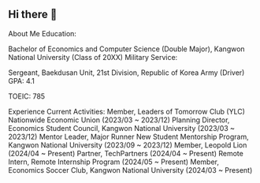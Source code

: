 ## Hi there 👋

About Me
Education:

Bachelor of Economics and Computer Science (Double Major), Kangwon National University (Class of 20XX)
Military Service:

Sergeant, Baekdusan Unit, 21st Division, Republic of Korea Army (Driver)
GPA: 4.1

TOEIC: 785

Experience
Current Activities:
Member, Leaders of Tomorrow Club (YLC) Nationwide Economic Union (2023/03 ~ 2023/12)
Planning Director, Economics Student Council, Kangwon National University (2023/03 ~ 2023/12)
Mentor Leader, Major Runner New Student Mentorship Program, Kangwon National University (2023/09 ~ 2023/12)
Member, Leopold Lion (2024/04 ~ Present)
Partner, TechPartners (2024/04 ~ Present)
Remote Intern, Remote Internship Program (2024/05 ~ Present)
Member, Economics Soccer Club, Kangwon National University (2024/03 ~ Present)

